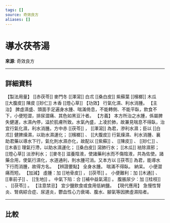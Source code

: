 ```yaml
---
tags: []
source: 奇效良方
aliases: []
---
```


# 導水茯苓湯

**來源**: 奇效良方  

---

## 詳細資料
【製法用量】 [[赤茯苓]] 麥門冬 [[澤瀉]] 白朮 [[桑白皮]] 紫蘇葉 [[檳榔]] 木瓜 [[大腹皮]] 陳皮 [[砂仁]] 木香 [[燈心草]] 【功效】
行氣化濕、利水消腫。
【主治】
脾虛濕盛、頭面手足遍身水腫、喘滿倚息，不能轉側、不能平臥，飲食不下，小便短澀，排尿澀痛、其色如黑豆汁者。
【方義】
本方所治之水腫，係屬脾失健運，水濕內停，溢於肌膚所致。水氣內盛，上凌於肺，故兼見喘息不得臥，治宜行氣化濕，利水消腫。方中赤 [[茯苓]] ， [[澤瀉]] 為君，滲利水濕；臣以 [[白朮]] 健脾燥濕，以助水濕運化； [[檳榔]] 、 [[大腹皮]] 行氣燥濕、利水消腫、襄助君藥以導水下行，氣化則水濕亦化，故配以 [[紫蘇]] 、 [[陳皮]] 、 [[砂仁]] 、 [[木香]] 理氣行滯，以助水濕運化； [[桑白皮]] 瀉肺行水； [[木瓜]] 袪除濕邪； [[燈心草]] 淡滲利水； [[麥冬]] 滋養陰液，使諸藥利水而不傷陰液，共為佐使。諸藥合用，使氣行濕化，水道通利，則水腫可消。又本方以 [[茯苓]] 為君，能導水下行而消腫，故得方名。
【辨證要點】
全身水腫。
喘滿不得臥。
納呆。
小便澀痛而短。
【加減】
虛腫：加 [[地骨皮]] ， [[茯苓]] 。
小便難利：加 [[木通]] 、 [[車前子]] 、 [[生地]] 。
中氣下陷：合 [[補中益氣湯]] 。
腹脹尿少：加 [[桂枝]] 、 [[茯苓]] 。
【注意禁忌】
宜少鹽飲食或食用低納鹽。
【現代應用】
急慢性腎炎、腎病綜合症、尿道炎，鬱血性心力衰竭、腹水、腳氣等因脾虛濕陷者。

---

## 比較
